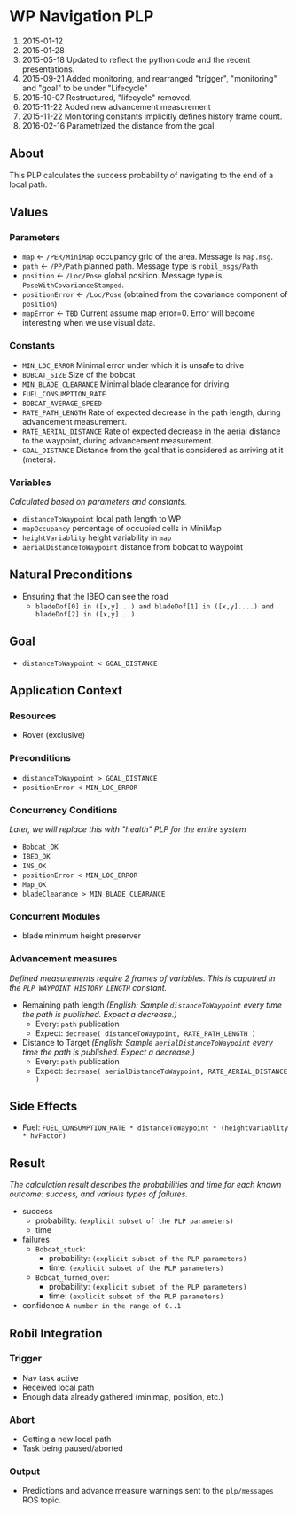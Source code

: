 # WP Navigation PLP

1. 2015-01-12
1. 2015-01-28
1. 2015-05-18 Updated to reflect the python code and the recent presentations.
1. 2015-09-21 Added monitoring, and rearranged "trigger", "monitoring" and "goal" to be under "Lifecycle"
1. 2015-10-07 Restructured, "lifecycle" removed.
1. 2015-11-22 Added new advancement measurement
1. 2015-11-22 Monitoring constants implicitly defines history frame count.
1. 2016-02-16 Parametrized the distance from the goal.

## About
This PLP calculates the success probability of navigating to the end of a local path.

## Values
### Parameters
* `map` &larr; `/PER/MiniMap` occupancy grid of the area. Message is `Map.msg`.
* `path` &larr; `/PP/Path` planned path. Message type is `robil_msgs/Path`
* `position` &larr; `/Loc/Pose` global position. Message type is `PoseWithCovarianceStamped`.
* `positionError` &larr; `/Loc/Pose` (obtained from the covariance component of `position`)
* `mapError` &larr; `TBD` Current assume map error=0. Error will become interesting when we use visual data.

### Constants
* `MIN_LOC_ERROR` Minimal error under which it is unsafe to drive
* `BOBCAT_SIZE` Size of the bobcat
* `MIN_BLADE_CLEARANCE` Minimal blade clearance for driving
* `FUEL_CONSUMPTION_RATE`
* `BOBCAT_AVERAGE_SPEED`
* `RATE_PATH_LENGTH` Rate of expected decrease in the path length, during advancement measurement.
* `RATE_AERIAL_DISTANCE` Rate of expected decrease in the aerial distance to the waypoint, during advancement measurement.
* `GOAL_DISTANCE` Distance from the goal that is considered as arriving at it (meters).

### Variables
_Calculated based on parameters and constants._

* `distanceToWaypoint` local path length to WP
* `mapOccupancy` percentage of occupied cells in MiniMap
* `heightVariablity` height variability in `map`
* `aerialDistanceToWaypoint` distance from bobcat to waypoint

## Natural Preconditions
- Ensuring that the IBEO can see the road
  * `bladeDof[0] in ([x,y]...) and bladeDof[1] in ([x,y]....) and bladeDof[2] in ([x,y]...)`

## Goal
* `distanceToWaypoint < GOAL_DISTANCE`

## Application Context
### Resources
* Rover (exclusive)

### Preconditions
* `distanceToWaypoint > GOAL_DISTANCE`
* `positionError < MIN_LOC_ERROR`

### Concurrency Conditions
_Later, we will replace this with "health" PLP for the entire system_

* `Bobcat_OK`
* `IBEO_OK`
* `INS_OK`
* `positionError < MIN_LOC_ERROR`
* `Map_OK`
* `bladeClearance > MIN_BLADE_CLEARANCE`

### Concurrent Modules
* blade minimum height preserver

### Advancement measures
_Defined measurements require 2 frames of variables. This is caputred in the `PLP_WAYPOINT_HISTORY_LENGTH` constant._

* Remaining path length _(English: Sample `distanceToWaypoint` every time the path is published. Expect a decrease.)_
  * Every: `path` publication
  * Expect: `decrease( distanceToWaypoint, RATE_PATH_LENGTH )`
* Distance to Target _(English: Sample `aerialDistanceToWaypoint` every time the path is published. Expect a decrease.)_
  * Every: `path` publication
  * Expect: `decrease( aerialDistanceToWaypoint, RATE_AERIAL_DISTANCE )`

## Side Effects
* Fuel: `FUEL_CONSUMPTION_RATE * distanceToWaypoint * (heightVariablity * hvFactor)`


## Result
_The calculation result describes the probabilities and time for each known outcome: success, and various types of failures._

* success
  * probability: `(explicit subset of the PLP parameters)`
  * time
* failures
  * `Bobcat_stuck`:
    * probability: `(explicit subset of the PLP parameters)`
    * time: `(explicit subset of the PLP parameters)`
  * `Bobcat_turned_over`:
    * probability: `(explicit subset of the PLP parameters)`
    * time: `(explicit subset of the PLP parameters)`
* confidence `A number in the range of 0..1`

## Robil Integration

### Trigger
* Nav task active
* Received local path
* Enough data already gathered (minimap, position, etc.)

### Abort
* Getting a new local path
* Task being paused/aborted

### Output
* Predictions and advance measure warnings sent to the `plp/messages` ROS topic.
